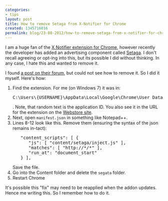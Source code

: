 ```yaml
---
categories:
- tips
layout: post
title: How to remove Setaga from X-Notifier for Chrome
created: 1345716016
permalink: blog/23-08-2012/how-to-remove-setaga-from-x-notifier-for-chrome
---
```

<p>I am a huge fan of the <a href="https://chrome.google.com/webstore/detail/x-notifier-for-gmailhotma/cdfjbkbddpfnoplfhceolpopfoepleco">X Notifier extension for Chrome</a>, however recently the developer has added an advertising component called <a href="http://www.setaga.com/">Setaga</a>. I don't recall agreeing or opt-ing into this, but its possible I did without thinking. In any case, I hate this and wanted to remove it.</p>
<!-- break -->
<p>I found <a href="http://xnotifier.tobwithu.com/wp/forums/topic/setaga" title="Segata Forum Post">a post on their forum</a>, but could not see how to remove it. So I did it myself. Here's how:</p>
<ol>
  <li>Find the extension. For me (on Windows 7) it was in:<br /><pre>C:\Users\{USERNAME}\AppData\Local\Google\Chrome\User Data\Default\Extensions\apebebenniibdlpbookhgelaghfnaonp\1.0.12_0</pre>. Note, that random text is the application ID. You also see it in the URL for the extension on the <a href="https://chrome.google.com/webstore/category/home">Webstore site</a>.</li>
  <li>Next, open <code>manifest.json</code> in something like Notepad++.</li>
  <li>Lines 8-12 look like this. Remove them (ensuring the syntax of the json remains in-tact):<pre language="js">
   "content_scripts": [ {
      "js": [ "content/setaga/inject.js" ],
      "matches": [ "http://*/*" ],
      "run_at": "document_start"
   } ],
</pre>Save the file.</li>
  <li>Go into the Content folder and delete the <code>segata</code> folder.</li>
  <li>Restart Chrome</li>
</ol>
<p>It's possible this "fix" may need to be reapplied when the addon updates. Hence me writing this. So I remember how to do it.</p>
